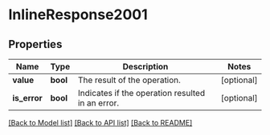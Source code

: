 # InlineResponse2001

## Properties
Name | Type | Description | Notes
------------ | ------------- | ------------- | -------------
**value** | **bool** | The result of the operation. | [optional] 
**is_error** | **bool** | Indicates if the operation resulted in an error. | [optional] 

[[Back to Model list]](../README.md#documentation-for-models) [[Back to API list]](../README.md#documentation-for-api-endpoints) [[Back to README]](../README.md)


